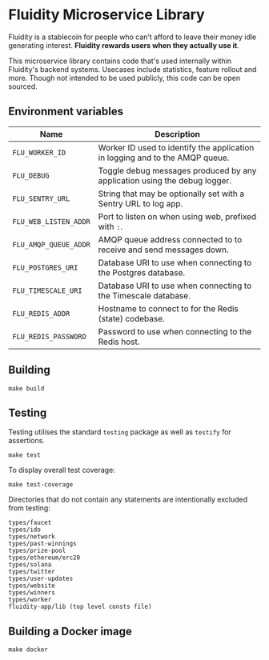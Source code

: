 
# Fluidity Microservice Library

Fluidity is a stablecoin for people who can’t afford to leave their
money idle generating interest. **Fluidity rewards users when they actually
use it**.

This microservice library contains code that's used internally within
Fluidity's backend systems. Usecases include statistics, feature
rollout and more. Though not intended to be used publicly, this code can
be open sourced.

## Environment variables

|         Name          |                              Description
|-----------------------|------------------------------------------------------------------------------|
| `FLU_WORKER_ID`       | Worker ID used to identify the application in logging and to the AMQP queue. |
| `FLU_DEBUG`           | Toggle debug messages produced by any application using the debug logger.    |
| `FLU_SENTRY_URL`      | String that may be optionally set with a Sentry URL to log app.              |
| `FLU_WEB_LISTEN_ADDR` | Port to listen on when using web, prefixed with `:`.                                       |
| `FLU_AMQP_QUEUE_ADDR` | AMQP queue address connected to to receive and send messages down.           |
| `FLU_POSTGRES_URI`    | Database URI to use when connecting to the Postgres database.                |
| `FLU_TIMESCALE_URI`   | Database URI to use when connecting to the Timescale database.               |
| `FLU_REDIS_ADDR`      | Hostname to connect to for the Redis (state) codebase.                       |
| `FLU_REDIS_PASSWORD`  | Password to use when connecting to the Redis host.                           |

## Building

	make build

## Testing

Testing utilises the standard `testing` package as well as `testify` for assertions.

	make test

To display overall test coverage:

	make test-coverage

Directories that do not contain any statements are intentionally excluded from testing:

	types/faucet
	types/ido
	types/network
	types/past-winnings
	types/prize-pool
	types/ethereum/erc20
	types/solana
	types/twitter
	types/user-updates
	types/website
	types/winners
	types/worker
	fluidity-app/lib (top level consts file)

## Building a Docker image

	make docker
